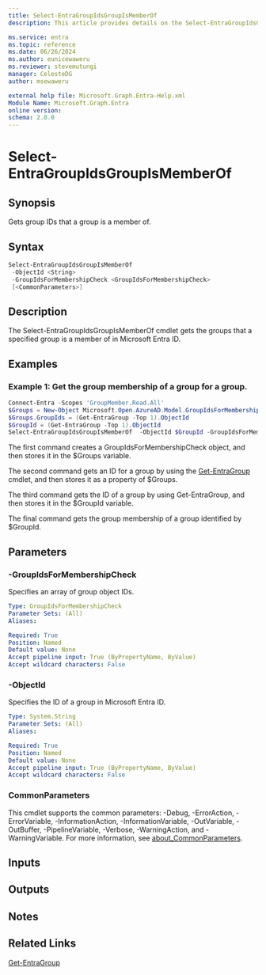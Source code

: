 ```yaml
---
title: Select-EntraGroupIdsGroupIsMemberOf
description: This article provides details on the Select-EntraGroupIdsGroupIsMemberOf command.

ms.service: entra
ms.topic: reference
ms.date: 06/26/2024
ms.author: eunicewaweru
ms.reviewer: stevemutungi
manager: CelesteDG
author: msewaweru

external help file: Microsoft.Graph.Entra-Help.xml
Module Name: Microsoft.Graph.Entra
online version:
schema: 2.0.0
---
```


# Select-EntraGroupIdsGroupIsMemberOf

## Synopsis

Gets group IDs that a group is a member of.

## Syntax

```powershell
Select-EntraGroupIdsGroupIsMemberOf 
 -ObjectId <String> 
 -GroupIdsForMembershipCheck <GroupIdsForMembershipCheck>
 [<CommonParameters>]
```

## Description

The Select-EntraGroupIdsGroupIsMemberOf cmdlet gets the groups that a specified group is a member of in Microsoft Entra ID.

## Examples

### Example 1: Get the group membership of a group for a group.

```powershell
Connect-Entra -Scopes 'GroupMember.Read.All'
$Groups = New-Object Microsoft.Open.AzureAD.Model.GroupIdsForMembershipCheck
$Groups.GroupIds = (Get-EntraGroup -Top 1).ObjectId
$GroupId = (Get-EntraGroup -Top 1).ObjectId
Select-EntraGroupIdsGroupIsMemberOf  -ObjectId $GroupId -GroupIdsForMembershipCheck $Groups
```

The first command creates a GroupIdsForMembershipCheck object, and then stores it in the $Groups variable.

The second command gets an ID for a group by using the [Get-EntraGroup](./Get-EntraGroup.md) cmdlet, and then stores it as a property of $Groups.

The third command gets the ID of a group by using Get-EntraGroup, and then stores it in the $GroupId variable.

The final command gets the group membership of a group identified by $GroupId.

## Parameters

### -GroupIdsForMembershipCheck

Specifies an array of group object IDs.

```yaml
Type: GroupIdsForMembershipCheck
Parameter Sets: (All)
Aliases:

Required: True
Position: Named
Default value: None
Accept pipeline input: True (ByPropertyName, ByValue)
Accept wildcard characters: False
```

### -ObjectId

Specifies the ID of a group in Microsoft Entra ID.

```yaml
Type: System.String
Parameter Sets: (All)
Aliases:

Required: True
Position: Named
Default value: None
Accept pipeline input: True (ByPropertyName, ByValue)
Accept wildcard characters: False
```

### CommonParameters

This cmdlet supports the common parameters: -Debug, -ErrorAction, -ErrorVariable, -InformationAction, -InformationVariable, -OutVariable, -OutBuffer, -PipelineVariable, -Verbose, -WarningAction, and -WarningVariable. For more information, see [about_CommonParameters](https://go.microsoft.com/fwlink/?LinkID=113216).

## Inputs

## Outputs

## Notes

## Related Links

[Get-EntraGroup](Get-EntraGroup.md)
